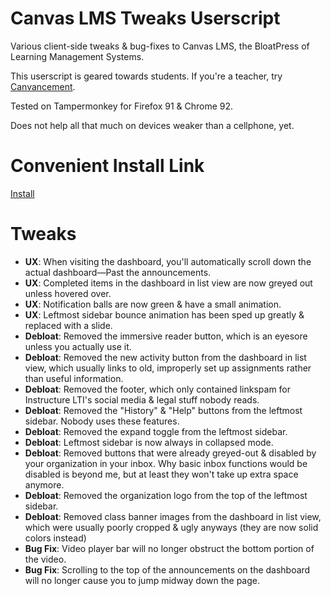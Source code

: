 # Canvas LMS Tweaks Userscript

Various client-side tweaks &amp; bug-fixes to Canvas LMS, the BloatPress of Learning Management Systems.

This userscript is geared towards students. If you're a teacher, try [Canvancement](https://github.com/jamesjonesmath/canvancement).

Tested on Tampermonkey for Firefox 91 & Chrome 92.

Does not help all that much on devices weaker than a cellphone, yet.

# Convenient Install Link

[Install](https://github.com/Enchoseon/canvas-lms-tweaks-userscript/raw/main/canvas-lms-tweaks.user.js)

# Tweaks

- __UX__: When visiting the dashboard, you'll automatically scroll down the actual dashboard—Past the announcements.
- __UX__: Completed items in the dashboard in list view are now greyed out unless hovered over.
- __UX__: Notification balls are now green & have a small animation.
- __UX__: Leftmost sidebar bounce animation has been sped up greatly & replaced with a slide.
- __Debloat__: Removed the immersive reader button, which is an eyesore unless you actually use it.
- __Debloat__: Removed the new activity button from the dashboard in list view, which usually links to old, improperly set up assignments rather than useful information.
- __Debloat__: Removed the footer, which only contained linkspam for Instructure LTI's social media & legal stuff nobody reads.
- __Debloat__: Removed the "History" & "Help" buttons from the leftmost sidebar. Nobody uses these features.
- __Debloat__: Removed the expand toggle from the leftmost sidebar.
- __Debloat__: Leftmost sidebar is now always in collapsed mode.
- __Debloat__: Removed buttons that were already greyed-out & disabled by your organization in your inbox. Why basic inbox functions would be disabled is beyond me, but at least they won't take up extra space anymore.
- __Debloat__: Removed the organization logo from the top of the leftmost sidebar.
- __Debloat__: Removed class banner images from the dashboard in list view, which were usually poorly cropped & ugly anyways (they are now solid colors instead)
- __Bug Fix__: Video player bar will no longer obstruct the bottom portion of the video.
- __Bug Fix__: Scrolling to the top of the announcements on the dashboard will no longer cause you to jump midway down the page.
